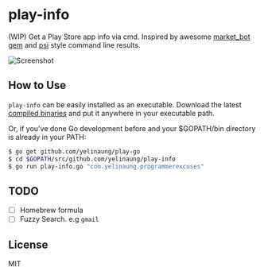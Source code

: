 play-info
=========

(WIP) Get a Play Store app info via cmd.
Inspired by awesome [market_bot gem](https://github.com/chadrem/market_bot) and [psi](https://github.com/addyosmani/psi) style command line results.

![Screenshot](https://raw.githubusercontent.com/yelinaung/play-info/master/play-info-screenshot.png)


How to Use
----------

`play-info` can be easily installed as an executable. Download the latest [compiled binaries](https://github.com/yelinaung/play-info/releases/tag/v0.0.1) and put it anywhere in your executable path.

Or, if you've done Go development before and your $GOPATH/bin directory is already in your PATH:


```bash
$ go get github.com/yelinaung/play-go
$ cd $GOPATH/src/github.com/yelinaung/play-info
$ go run play-info.go "com.yelinaung.programmerexcuses"
```

TODO
-----

- [ ] Homebrew formula
- [ ] Fuzzy Search. e.g `gmail`

License
-------
MIT
